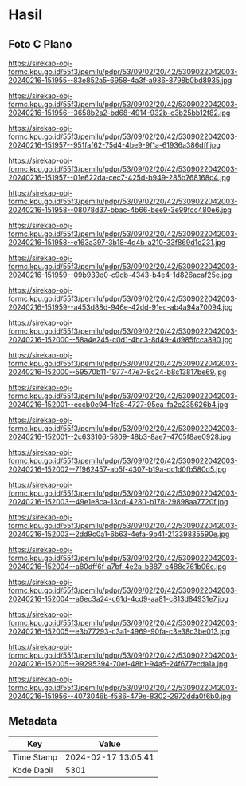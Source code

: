 # Hasil

## Foto C Plano

https://sirekap-obj-formc.kpu.go.id/55f3/pemilu/pdpr/53/09/02/20/42/5309022042003-20240216-151955--83e852a5-6958-4a3f-a986-8798b0bd8935.jpg

https://sirekap-obj-formc.kpu.go.id/55f3/pemilu/pdpr/53/09/02/20/42/5309022042003-20240216-151956--3658b2a2-bd68-4914-932b-c3b25bb12f82.jpg

https://sirekap-obj-formc.kpu.go.id/55f3/pemilu/pdpr/53/09/02/20/42/5309022042003-20240216-151957--951faf62-75d4-4be9-9f1a-61936a386dff.jpg

https://sirekap-obj-formc.kpu.go.id/55f3/pemilu/pdpr/53/09/02/20/42/5309022042003-20240216-151957--01e622da-cec7-425d-b949-285b768168d4.jpg

https://sirekap-obj-formc.kpu.go.id/55f3/pemilu/pdpr/53/09/02/20/42/5309022042003-20240216-151958--08078d37-bbac-4b66-bee9-3e99fcc480e6.jpg

https://sirekap-obj-formc.kpu.go.id/55f3/pemilu/pdpr/53/09/02/20/42/5309022042003-20240216-151958--e163a397-3b18-4d4b-a210-33f869d1d231.jpg

https://sirekap-obj-formc.kpu.go.id/55f3/pemilu/pdpr/53/09/02/20/42/5309022042003-20240216-151959--09b933d0-c9db-4343-b4e4-1d826acaf25e.jpg

https://sirekap-obj-formc.kpu.go.id/55f3/pemilu/pdpr/53/09/02/20/42/5309022042003-20240216-151959--a453d88d-946e-42dd-91ec-ab4a94a70094.jpg

https://sirekap-obj-formc.kpu.go.id/55f3/pemilu/pdpr/53/09/02/20/42/5309022042003-20240216-152000--58a4e245-c0d1-4bc3-8d49-4d985fcca890.jpg

https://sirekap-obj-formc.kpu.go.id/55f3/pemilu/pdpr/53/09/02/20/42/5309022042003-20240216-152000--59570b11-1977-47e7-8c24-b8c13817be69.jpg

https://sirekap-obj-formc.kpu.go.id/55f3/pemilu/pdpr/53/09/02/20/42/5309022042003-20240216-152001--eccb0e94-1fa8-4727-95ea-fa2e235626b4.jpg

https://sirekap-obj-formc.kpu.go.id/55f3/pemilu/pdpr/53/09/02/20/42/5309022042003-20240216-152001--2c633106-5809-48b3-8ae7-4705f8ae0928.jpg

https://sirekap-obj-formc.kpu.go.id/55f3/pemilu/pdpr/53/09/02/20/42/5309022042003-20240216-152002--7f962457-ab5f-4307-b19a-dc1d0fb580d5.jpg

https://sirekap-obj-formc.kpu.go.id/55f3/pemilu/pdpr/53/09/02/20/42/5309022042003-20240216-152003--49e1e8ca-13cd-4280-b178-29898aa7720f.jpg

https://sirekap-obj-formc.kpu.go.id/55f3/pemilu/pdpr/53/09/02/20/42/5309022042003-20240216-152003--2dd9c0a1-6b63-4efa-9b41-21339835590e.jpg

https://sirekap-obj-formc.kpu.go.id/55f3/pemilu/pdpr/53/09/02/20/42/5309022042003-20240216-152004--a80dff6f-a7bf-4e2a-b887-e488c761b06c.jpg

https://sirekap-obj-formc.kpu.go.id/55f3/pemilu/pdpr/53/09/02/20/42/5309022042003-20240216-152004--a6ec3a24-c61d-4cd9-aa81-c813d84931e7.jpg

https://sirekap-obj-formc.kpu.go.id/55f3/pemilu/pdpr/53/09/02/20/42/5309022042003-20240216-152005--e3b77293-c3a1-4969-90fa-c3e38c3be013.jpg

https://sirekap-obj-formc.kpu.go.id/55f3/pemilu/pdpr/53/09/02/20/42/5309022042003-20240216-152005--99295394-70ef-48b1-94a5-24f677ecda1a.jpg

https://sirekap-obj-formc.kpu.go.id/55f3/pemilu/pdpr/53/09/02/20/42/5309022042003-20240216-151956--4073046b-f586-479e-8302-2972dda0f6b0.jpg


## Metadata

| Key        | Value               |
| ---------- | ------------------- |
| Time Stamp | 2024-02-17 13:05:41 |
| Kode Dapil | 5301                |



